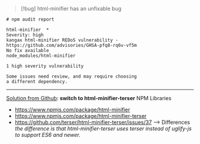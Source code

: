 

> [!bug]  html-minifier has an unfixable bug

```
# npm audit report

html-minifier  *
Severity: high
kangax html-minifier REDoS vulnerability - https://github.com/advisories/GHSA-pfq8-rq6v-vf5m
No fix available
node_modules/html-minifier

1 high severity vulnerability

Some issues need review, and may require choosing
a different dependency.
```
---
[Solution from Github](https://github.com/kangax/html-minifier/issues/1135): **switch to html-minifier-terser**
NPM Libraries
- https://www.npmjs.com/package/html-minifier
- https://www.npmjs.com/package/html-minifier-terser
- https://github.com/terser/html-minifier-terser/issues/37 --> Differences *the difference is that html-minifier-terser uses terser instead of uglify-js to support ES6 and newer.*